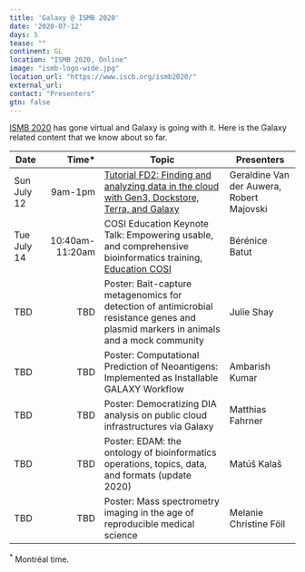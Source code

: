 ```yaml
---
title: 'Galaxy @ ISMB 2020'
date: '2020-07-12'
days: 5
tease: ""
continent: GL
location: "ISMB 2020, Online"
image: "ismb-logo-wide.jpg"
location_url: "https://www.iscb.org/ismb2020/"
external_url:
contact: "Presenters"
gtn: false
---
```


[ISMB 2020](https://www.iscb.org/ismb2020) has gone virtual and Galaxy is going with it.  Here is the Galaxy related content that we know about so far.

| Date | Time* | Topic | Presenters |
| ---- | ----: | ---- | ---- |
| Sun July 12 | 9am-1pm | [Tutorial FD2: Finding and analyzing data in the cloud with Gen3, Dockstore, Terra, and Galaxy](https://www.iscb.org/ismb2020-program/tutorials#tut2) | Geraldine Van der Auwera, Robert Majovski |
| Tue July 14 | 10:40am-11:20am | COSI Education Keynote Talk: Empowering usable, and comprehensive bioinformatics training, [Education COSI](https://www.iscb.org/cms_addon/conferences/ismb2020/tracks/EducationCOSI) | Bérénice Batut |
| TBD | TBD | Poster: Bait-capture metagenomics for detection of antimicrobial resistance genes and plasmid markers in animals and a mock community | Julie Shay |
| TBD | TBD | Poster: Computational Prediction of Neoantigens: Implemented as Installable GALAXY Workflow | Ambarish Kumar |
| TBD | TBD | Poster: Democratizing DIA analysis on public cloud infrastructures via Galaxy | Matthias Fahrner |
| TBD | TBD | Poster: EDAM: the ontology of bioinformatics operations, topics, data, and formats (update 2020)  | Matúš Kalaš |
| TBD | TBD | Poster: Mass spectrometry imaging in the age of reproducible medical science | Melanie Christine Föll |

<sup>*</sup> Montréal time.
